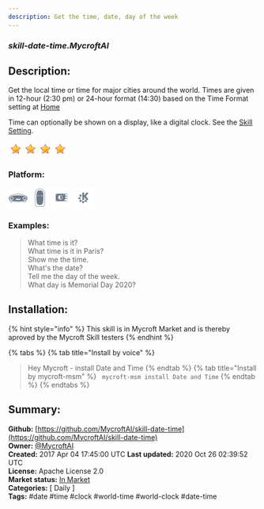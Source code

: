 ```yaml
---
description: Get the time, date, day of the week
---
```


### _skill-date-time.MycroftAI_  
## Description:  
Get the local time or time for major cities around the world.  Times
are given in 12-hour (2:30 pm) or 24-hour format (14:30) based on the
Time Format setting at [Home](https://home.mycroft.ai/#/setting/basic)

Time can optionally be shown on a display, like a digital clock.  See
the [Skill Setting](https://home.mycroft.ai/#/skill).  
  
![](../.gitbook/assets/star.png)![](../.gitbook/assets/star.png)![](../.gitbook/assets/star.png)![](../.gitbook/assets/star.png)  
  
### Platform:  
 ![Mark I](../.gitbook/assets/mark-1-icon.png)  ![Mark II](../.gitbook/assets/mark-2-icon.png)  ![Picroft](../.gitbook/assets/picroft-icon.png)  ![plasmoid](../.gitbook/assets/kde.png)   
### Examples:  
> What time is it?  
> What time is it in Paris?  
> Show me the time.  
> What's the date?  
> Tell me the day of the week.  
> What day is Memorial Day 2020?  
  
## Installation:  
{% hint style="info" %}
This skill is in Mycroft Market and is thereby aproved by the Mycroft Skill testers
{% endhint %}
    
{% tabs %}
{% tab title="Install by voice" %}
> Hey Mycroft - install Date and Time
{% endtab %}
  {% tab title="Install by mycroft-msm" %}
``` mycroft-msm install Date and Time```
{% endtab %}
  {% endtabs %}
    
## Summary:  
**Github:** [https://github.com/MycroftAI/skill-date-time](https://github.com/MycroftAI/skill-date-time)  
**Owner:** [@MycroftAI](https://github.com/MycroftAI)  
**Created:** 2017 Apr 04 17:45:00 UTC  **Last updated:** 2020 Oct 26 02:39:52 UTC  
**License:** Apache License 2.0  
**Market status:** [In Market](https://market.mycroft.ai/skill/mycroft-date-time)  
**Categories:** [ Daily ]   
**Tags:** \#date \#time \#clock \#world-time \#world-clock \#date-time   
